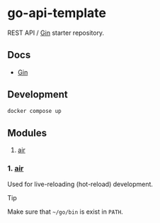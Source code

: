 # go-api-template

REST API / [Gin](https://github.com/gin-gonic/gin) starter repository.

## Docs

- [Gin](https://gin-gonic.com/docs)

## Development

```bash
docker compose up
```

## Modules

1. [air](#1-air)

### 1. [air](https://github.com/air-verse/air)

Used for live-reloading (hot-reload) development.

> [!TIP]
>
> Make sure that `~/go/bin` is exist in `PATH`.
